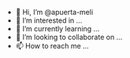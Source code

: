 - 👋 Hi, I’m @apuerta-meli
- 👀 I’m interested in ...
- 🌱 I’m currently learning ...
- 💞️ I’m looking to collaborate on ...
- 📫 How to reach me ...

<!---
apuerta-meli/apuerta-meli is a ✨ special ✨ repository because its `README.md` (this file) appears on your GitHub profile.
You can click the Preview link to take a look at your changes.
--->
